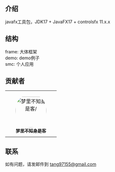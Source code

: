 ## 介绍

javafx工具包，JDK17 + JavaFX17 + controlsfx 11.x.x

## 结构

frame: 大体框架  
demo: demo例子  
smc: 个人应用

## 贡献者

<table>
<tr>
    <td align="center" style="word-wrap: break-word; width: 150.0; height: 150.0">
        <a href=https://github.com/unknowIfGuestInDream>
            <img src=https://avatars.githubusercontent.com/u/57802425?v=4 width="100;"  style="border-radius:50%;align-items:center;justify-content:center;overflow:hidden;padding-top:10px" alt=梦里不知身是客/>
            <br />
            <sub style="font-size:14px"><b>梦里不知身是客</b></sub>
        </a>
    </td>
</tr>
</table>

## 联系

如有问题，请发邮件到 tang97155@gmail.com
